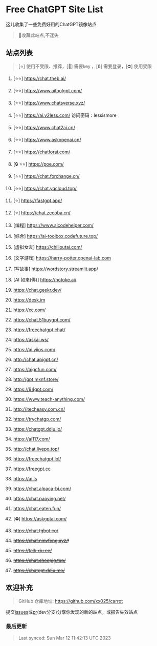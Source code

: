 # Free ChatGPT Site List

这儿收集了一些免费好用的ChatGPT镜像站点

> 🤭收藏此站点,不迷失


## 站点列表
>[⭐] 使用不受限、推荐，[🔑] 需要key ，[🔒] 需要登录，[⛔] 使用受限

1. [⭐⭐] https://chat.theb.ai/

2. [⭐⭐] https://www.aitoolgpt.com/

3. [⭐⭐] https://www.chatsverse.xyz/

4. [⭐⭐] https://ai.v2less.com/ 访问密码：lessismore

5. [⭐⭐] https://www.chat2ai.cn/

6. [⭐⭐] https://www.askopenai.cn/

7. [⭐⭐] https://chatforai.com/

8. [🔒 ⭐⭐] https://poe.com/

9. [⭐⭐] https://chat.forchange.cn/

10. [⭐⭐] https://chat.yqcloud.top/

11. [⭐] https://fastgpt.app/

12. [⭐] https://chat.zecoba.cn/

13. [编程] https://www.aicodehelper.com/

14. [综合] https://ai-toolbox.codefuture.top/

15. [虚拟女友] https://chilloutai.com/

16. [文字游戏] https://harry-potter.openai-lab.com

17. [写故事] https://wordstory.streamlit.app/

18. [AI 如来(佛)] https://hotoke.ai/

19. https://chat.geekr.dev/

20. https://desk.im

21. https://xc.com/

22. https://chat.51buygpt.com/

23. https://freechatgpt.chat/

24. https://askai.ws/

25. https://ai.yiios.com/

26. http://chat.apigpt.cn/

27. https://aigcfun.com/

28. http://gpt.mxnf.store/

29. https://94gpt.com/

30. https://www.teach-anything.com/

31. http://itecheasy.com.cn/

32. https://trychatgp.com/

33. https://chatgpt.ddiu.io/

34. https://ai117.com/

35. http://chat.livepo.top/

36. https://freechatgpt.lol/

37. https://freegpt.cc

38. https://ai.ls

39. https://chat.alpaca-bi.com/

40. https://chat.paoying.net/

41. https://chat.eaten.fun/

42. [⛔] https://askgptai.com/

43. ~~https://chat.tgbot.co/~~

44. ~~https://chat.ninvfeng.xyz/!~~

45. ~~https://talk.xiu.ee/~~

46. ~~https://chat.sheepig.top/~~

47. ~~https://chatgpt.ddiu.me/~~



## 欢迎补充
>GitHub 仓库地址: https://github.com/xx025/carrot

提交[issues](https://github.com/xx025/carrot/issues)或[pr](https://github.com/xx025/carrot/pulls)(dev分支)分享你发现的新的站点，或报告失效站点

### 最后更新

>Last synced: Sun Mar 12 11:42:13 UTC 2023
